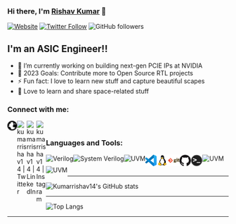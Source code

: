 ### Hi there, I'm [Rishav Kumar][website] 👋

[![Website](https://img.shields.io/website?down_message=offline&style=for-the-badge&up_message=online&url=https%3A%2F%2Fkumarrishav14.github.io%2F)](https://kumarrishav14.github.io)
[![Twitter Follow](https://img.shields.io/twitter/follow/kumarrishav14?logo=twitter&style=for-the-badge)](https://twitter.com/intent/follow?original_referer=https%3A%2F%2Fgithub.com%2Fkumarrishav14&screen_name=kumarrishav14)
![GitHub followers](https://img.shields.io/github/followers/kumarrishav14?logo=github&style=for-the-badge)

## I'm an ASIC Engineer!!

<!-- - 🔭 I just launched my first course: [Become A VS Code SuperHero!][course]! -->

- 🏢 I’m currently working on building next-gen PCIE IPs at NVIDIA
- 🥅 2023 Goals: Contribute more to Open Source RTL projects
- ⚡ Fun fact: I love to learn new stuff and capture beautiful scapes
- 🌌 Love to learn and share space-related stuff

### Connect with me:

[<img align="left" alt="kumarrishav14.github.io" width="22px" src="https://raw.githubusercontent.com/iconic/open-iconic/master/svg/globe.svg" />][website]
[<img align="left" alt="kumarrishav14 | Twitter" width="22px" src="https://cdn.jsdelivr.net/npm/simple-icons@v3/icons/twitter.svg" />][twitter]
[<img align="left" alt="kumarrishav14 | LinkedIn" width="22px" src="https://cdn.jsdelivr.net/npm/simple-icons@v3/icons/linkedin.svg" />][linkedin]
[<img align="left" alt="kumarrishav14 | Instagram" width="22px" src="https://cdn.jsdelivr.net/npm/simple-icons@v3/icons/instagram.svg" />][instagram]

<br />

### Languages and Tools:

<img align="left" alt="Verilog" height="26px" src="https://img.shields.io/badge/%20Verilog-%20-green" />
<img align="left" alt="System Verilog" height="26px" src="https://img.shields.io/badge/%20System Verilog-%20-green" />
<img align="left" alt="UVM" height="26px" src="https://img.shields.io/badge/%20UVM-%20-green" />
<img align="left" alt="Visual Studio Code" width="26px" src="https://raw.githubusercontent.com/github/explore/80688e429a7d4ef2fca1e82350fe8e3517d3494d/topics/visual-studio-code/visual-studio-code.png" />
<img align="left" alt="Linux" width="26px" src="https://raw.githubusercontent.com/github/explore/80688e429a7d4ef2fca1e82350fe8e3517d3494d/topics/linux/linux.png" />
<img align="left" alt="Git" width="26px" src="https://raw.githubusercontent.com/github/explore/80688e429a7d4ef2fca1e82350fe8e3517d3494d/topics/git/git.png" />
<img align="left" alt="GitHub" width="26px" src="https://raw.githubusercontent.com/github/explore/78df643247d429f6cc873026c0622819ad797942/topics/github/github.png" />
<img align="left" alt="Terminal" width="26px" src="https://raw.githubusercontent.com/github/explore/80688e429a7d4ef2fca1e82350fe8e3517d3494d/topics/terminal/terminal.png" />
<img align="left" alt="UVM" height="26px" src="https://img.shields.io/badge/%20QuestaSim-%20-orange" />
<img align="left" alt="UVM" height="26px" src="https://img.shields.io/badge/%20Xcelium-%20-orange" />

<br />
<br />

---

![Kumarrishav14's GitHub stats](https://github-readme-stats.vercel.app/api?username=kumarrishav14&hide_border=true&show_icons=true)

---

![Top Langs](https://github-readme-stats.vercel.app/api/top-langs/?username=kumarrishav14&layout=compact&hide_border=true&count_private=true)

---

[website]: https://kumarrishav14.github.io
[course]: http://vsCodeHero.com
[twitter]: https://twitter.com/kumarrishav14
[youtube]: https://youtube.com/codeSTACKr
[instagram]: https://instagram.com/kumarrishav14
[linkedin]: https://linkedin.com/in/kumarrishav14
[webdevplaylist]: https://www.youtube.com/playlist?list=PLkwxH9e_vrAJ0WbEsFA9W3I1W-g_BTsbt
[jsplaylist]: https://www.youtube.com/playlist?list=PLkwxH9e_vrALRJKu7wfXby3MKeflhTu6B
[cssplaylist]: https://www.youtube.com/playlist?list=PLkwxH9e_vrALSdvZuEh6gqQdmDoDIoqz4
[reactplaylist]: https://www.youtube.com/playlist?list=PLkwxH9e_vrAK4TdffpxKY3QGyHCpxFcQ0
